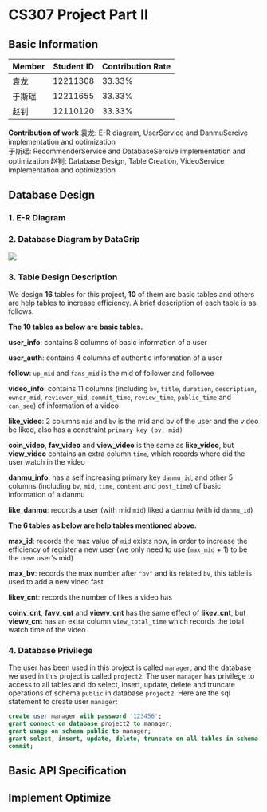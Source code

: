 # CS307 Project Part II

## Basic Information

| Member | Student ID | Contribution Rate |
| ------ | ---------- | ----------------- |
| 袁龙   | 12211308   | 33.33%            |
| 于斯瑶 | 12211655   | 33.33%            |
| 赵钊   | 12110120   | 33.33%            |

**Contribution of work** 
袁龙: E-R diagram, UserService and DanmuSercive implementation and optimization  
于斯瑶: RecommenderService and DatabaseSercive implementation and optimization 
赵钊: Database Design, Table Creation, VideoService implementation and optimization



## Database Design

### 1. E-R Diagram





### 2.  Database Diagram by DataGrip

![](../pic/database_diagram.png)

### 3. Table Design Description

We design **16** tables for this project, **10** of them are basic tables and others are help tables to increase efficiency. A brief description of each table is as follows.

**The 10 tables as below are basic tables.**

**user_info**: contains 8 columns of basic information of a user

**user_auth**: contains 4 columns of authentic information of a user

**follow**:  `up_mid` and `fans_mid` is the mid of follower and followee

**video_info**: contains 11 columns (including `bv`, `title`, `duration`, `description`, `owner_mid`, `reviewer_mid`, `commit_time`, `review_time`, `public_time` and `can_see`) of information of a video

**like_video**: 2 columns `mid` and `bv` is the mid and bv of the user and the video be liked, also has a constraint `primary key (bv, mid)`

**coin_video**, **fav_video** and **view_video** is the same as **like_video**, but **view_video** contains an extra column `time`, which records where did the user watch in the video

**danmu_info**:  has a self increasing primary key `danmu_id`, and other 5 columns (including `bv`, `mid`, `time`, `content` and `post_time`) of basic information of a danmu

**like_danmu**: records a user (with mid `mid`) liked a danmu (with id `danmu_id`)

**The 6 tables as below are help tables mentioned above.**

**max_id**: records the max value of `mid` exists now, in order to increase the efficiency of register a new user (we only need to use (`max_mid` + 1) to be the new user's mid)

**max_bv**: records the max number after `"bv"` and its related `bv`, this table is used to add a new video fast

**likev_cnt**: records the number of likes a video has

**coinv_cnt**, **favv_cnt** and **viewv_cnt** has the same effect of **likev_cnt**, but **viewv_cnt** has an extra column `view_total_time` which records the total watch time of the video

### 4. Database Privilege

The user has been used in this project is called `manager`, and the database we used in this project is called `project2`. The user `manager` has privilege to access to all tables and do select, insert, update, delete and truncate operations of schema `public` in database `project2`. Here are the sql statement to create user `manager`:

```sql
create user manager with password '123456';
grant connect on database project2 to manager;
grant usage on schema public to manager;
grant select, insert, update, delete, truncate on all tables in schema public to manager;
commit;
```



## Basic API Specification









## Implement Optimize





